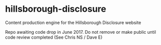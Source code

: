# hillsborough-disclosure
Content production engine for the Hillsborough Disclosure website 

Repo awaiting code drop in June 2017. Do not remove or make public until code review completed (See Chris NS / Dave E)
